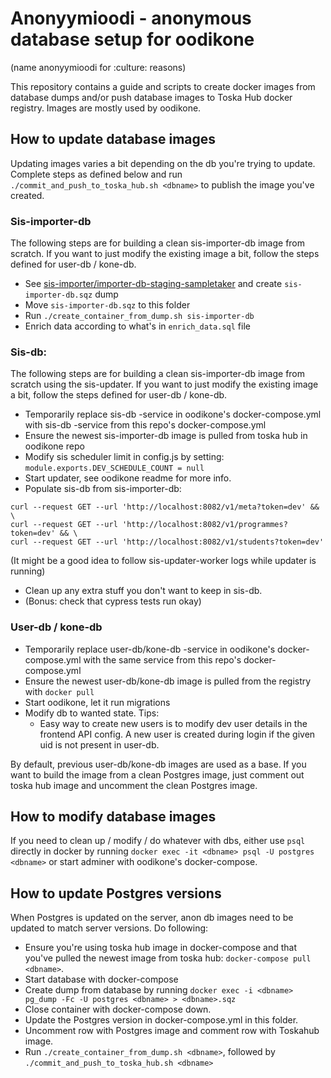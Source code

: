 # Anonyymioodi - anonymous database setup for oodikone

(name anonyymioodi for :culture: reasons)

This repository contains a guide and scripts to create docker images from database dumps and/or push database images to Toska Hub docker registry. Images are mostly used by oodikone.

## How to update database images

Updating images varies a bit depending on the db you're trying to update. Complete steps as defined below and run `./commit_and_push_to_toska_hub.sh <dbname>` to publish the image you've created.

### Sis-importer-db

The following steps are for building a clean sis-importer-db image from scratch. If you want to just modify the existing image a bit, follow the steps defined for user-db / kone-db.

- See [sis-importer/importer-db-staging-sampletaker](https://github.com/UniversityOfHelsinkiCS/sis-importer/tree/master/importer-db-staging-sampletaker) and create `sis-importer-db.sqz` dump
- Move `sis-importer-db.sqz` to this folder
- Run `./create_container_from_dump.sh sis-importer-db`
- Enrich data according to what's in `enrich_data.sql` file

### Sis-db:

The following steps are for building a clean sis-importer-db image from scratch using the sis-updater. If you want to just modify the existing image a bit, follow the steps defined for user-db / kone-db.

- Temporarily replace sis-db -service in oodikone's docker-compose.yml with sis-db -service from this repo's docker-compose.yml
- Ensure the newest sis-importer-db image is pulled from toska hub in oodikone repo
- Modify sis scheduler limit in config.js by setting: `module.exports.DEV_SCHEDULE_COUNT = null`
- Start updater, see oodikone readme for more info.
- Populate sis-db from sis-importer-db:

```
curl --request GET --url 'http://localhost:8082/v1/meta?token=dev' && \
curl --request GET --url 'http://localhost:8082/v1/programmes?token=dev' && \
curl --request GET --url 'http://localhost:8082/v1/students?token=dev'
```

(It might be a good idea to follow sis-updater-worker logs while updater is running)

- Clean up any extra stuff you don't want to keep in sis-db.
- (Bonus: check that cypress tests run okay)

### User-db / kone-db

- Temporarily replace user-db/kone-db -service in oodikone's docker-compose.yml with the same service from this repo's docker-compose.yml
- Ensure the newest user-db/kone-db image is pulled from the registry with `docker pull`
- Start oodikone, let it run migrations
- Modify db to wanted state. Tips:
  - Easy way to create new users is to modify dev user details in the frontend API config. A new user is created during login if the given uid is not present in user-db.

By default, previous user-db/kone-db images are used as a base. If you want to build the image from a clean Postgres image, just comment out toska hub image and uncomment the clean Postgres image.

## How to modify database images

If you need to clean up / modify / do whatever with dbs, either use `psql` directly in docker by running `docker exec -it <dbname> psql -U postgres <dbname>` or start adminer with oodikone's docker-compose.

## How to update Postgres versions

When Postgres is updated on the server, anon db images need to be updated to match server versions. Do following:

- Ensure you're using toska hub image in docker-compose and that you've pulled the newest image from toska hub: `docker-compose pull <dbname>`.
- Start database with docker-compose
- Create dump from database by running `docker exec -i <dbname> pg_dump -Fc -U postgres <dbname> > <dbname>.sqz`
- Close container with docker-compose down.
- Update the Postgres version in docker-compose.yml in this folder.
- Uncomment row with Postgres image and comment row with Toskahub image.
- Run `./create_container_from_dump.sh <dbname>`, followed by `./commit_and_push_to_toska_hub.sh <dbname>`
